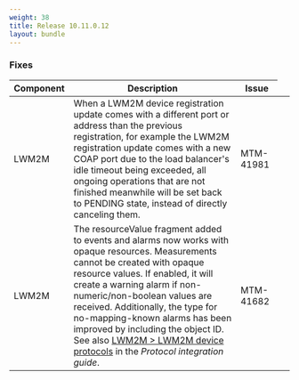 ```yaml
---
weight: 38
title: Release 10.11.0.12
layout: bundle
---
```


<!--10.11.0.9 - 10.11.0.12-->

### Fixes

<div><table ><colgroup>
<col style="width: 15%;"><col style="width: 65%;"><col style="width: 15%;"><col style="width: 10%;"></colgroup>
<thead><tr>
<th>
Component</th>
<th>
Description</th>
<th>
Issue</th>
</tr>
</thead><tbody>

<tr>
<td>
LWM2M</td>
<td> When a LWM2M device registration update comes with a different port or address than the previous registration, for example the LWM2M registration update comes with a new COAP port due to the load balancer's idle timeout being exceeded, all ongoing operations that are not finished meanwhile will be set back to PENDING state, instead of directly canceling them.</td>
<td>
MTM-41981</td>
</tr>

<tr>
<td>
LWM2M</td>
<td> The resourceValue fragment added to events and alarms now works with opaque resources. Measurements cannot be created with opaque resource values. If enabled, it will create a warning alarm if non-numeric/non-boolean values are received.
Additionally, the type for no-mapping-known alarms has been improved by including the object ID. See also <a href="https://cumulocity.com/guides{{< 10-10-0 >}}/protocol-integration/lwm2m/#device-protocols" class="no-ajaxy">LWM2M > LWM2M device protocols</a> in the <i>Protocol integration guide</i>.</td>
<td>
MTM-41682</td>
</tr>

</tbody></table></div>
